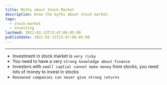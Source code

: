 ```yaml
---
title: Myths about Stock Market
description: Know the myths about stock market.
tags:
  - stock-market
  - investing
lastmod: 2021-02-13T13:47:06-05:00
publishdate: 2021-02-13T13:47:06-05:00
---
```


---

- Investment in stock market is `very risky`
- You need to have a very `strong knowledge about Finance`
- Investors with `small captial cannot make money` from stocks, you need lots of money to invest in stocks
- `Renowned companies can never give strong returns`
